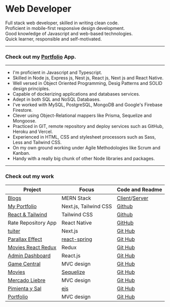 # Web Developer

Full stack web developer, skilled in writing clean code.  
Proficient in mobile-first responsive design development.  
Good knowledge of Javascript and web-based technologies.  
Quick learner, responsible and self-motivated.  

---

### Check out my [Portfolio](https://my-portfolio-santiagoguastavino.vercel.app/) App.

---

- I'm proficient in Javascript and Typescript.
- Skilled in Node js, Express js, Nest js, React js, Next js and React Native.
- Well versed in Object Oriented Programming, Desig Patterns and SOLID design principles.
- Capable of dockerizing applications and databases services.
- Adept in both SQL and NoSQL Databases.
- I've worked with MySQL, PostgreSQL, MongoDB and Google's Firebase Firestore.
- Clever using Object-Relational mappers like Prisma, Sequelize and Mongoose.
- Practiced in GIT, remote repository and deploy services such as GitHub, Heroku and Vercel.
- Experienced in HTML, CSS and stylesheet processors such as Sass, Less and Tailwind CSS.
- On my own ground working under Agile Methodologies like Scrum and Kanban.
- Handy with a really big chunk of other Node libraries and packages.

---
### Check out my work
|Project|Focus|Code and Readme|
|-|-|-|
|[Blogs](https://blogs-mern-client.herokuapp.com/)|MERN Stack|[Client](https://github.com/santiagoGuastavino/blogs-mern-client)/[Server](https://github.com/santiagoGuastavino/blogs-mern-server)|
|[My Portfolio](https://my-portfolio-santiagoguastavino.vercel.app/)|Next.js, Tailwind CSS|[Github](https://github.com/santiagoGuastavino/my-portfolio)|
|[React & Tailwind](https://smg-react-tailwind.herokuapp.com/)|Tailwind CSS|[Github](https://github.com/santiagoGuastavino/react-tailwind)|
|Rate Repository App|React Native|[GitHub](https://github.com/santiagoGuastavino/rate-repository-app)|
|[tuiter](https://tuiter.vercel.app/)|Next.js|[Git Hub](https://github.com/santiagoGuastavino/tuiter)|
|[Parallax Effect](https://smg-parallax.herokuapp.com/)|[react-spring](https://react-spring.io/)|[Git Hub](https://github.com/santiagoGuastavino/parallax-effect)|
|[Movies React Redux](https://smg-movies-redux.herokuapp.com/)|Redux|[Git Hub](https://github.com/santiagoGuastavino/movies-react-redux)|
|[Admin Dashboard](https://game-central-dashboard.herokuapp.com/)|React.js|[Git Hub](https://github.com/santiagoGuastavino/game-central-dashboard)|
|[Game Central](https://g6-game-central.herokuapp.com/)|MVC design|[Git Hub](https://github.com/matiasncocco/grupo_6_GameCentral)|
|[Movies](https://smg-movies.herokuapp.com/)|[Sequelize](https://sequelize.org/)|[Git Hub](https://github.com/santiagoGuastavino/movies)|
|[Mercado Liebre](https://mercado-liebre-smg.herokuapp.com/)|MVC design|[Git Hub](https://github.com/santiagoGuastavino/mercadoLiebre)|
|[Pimienta y Sal](https://pimienta-y-sal.herokuapp.com/)|[ejs](https://ejs.co/)|[Git Hub](https://github.com/santiagoGuastavino/pimienta-y-sal)|
|[Portfolio](https://smg-portfolio.herokuapp.com/)|MVC design|[Git Hub](https://github.com/santiagoGuastavino/portfolio)|
